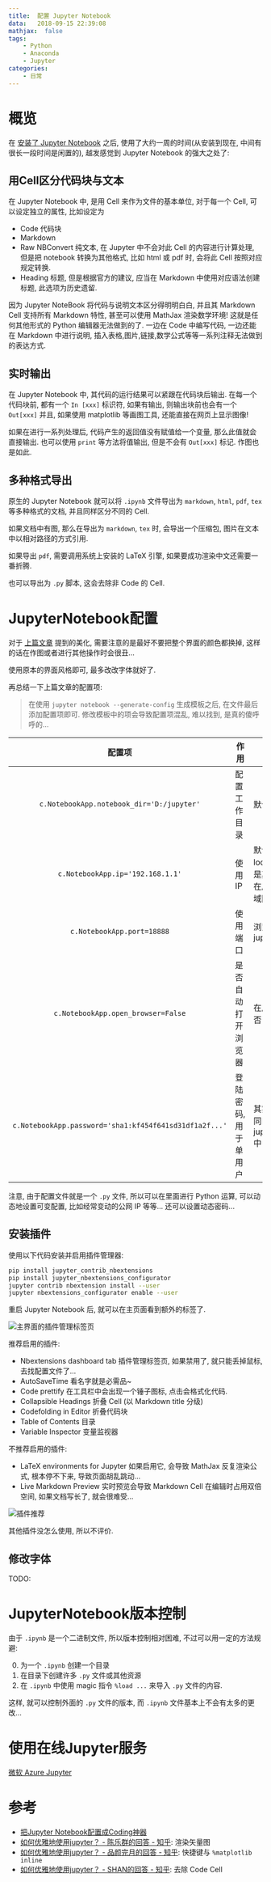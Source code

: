 ```yaml
---
title:  配置 Jupyter Notebook
data:   2018-09-15 22:39:08
mathjax:  false
tags:
    - Python
    - Anaconda
    - Jupyter
categories:
    - 日常
---
```


# 概览

在 [安装了 Jupyter Notebook](/2018/08/Windows安装Jupyter/) 之后, 使用了大约一周的时间(从安装到现在, 中间有很长一段时间是闲置的), 越发感觉到 Jupyter Notebook 的强大之处了:

## 用Cell区分代码块与文本

在 Jupyter Notebook 中, 是用 Cell 来作为文件的基本单位, 对于每一个 Cell, 可以设定独立的属性, 比如设定为

- Code          代码块
- Markdown
- Raw NBConvert 纯文本, 在 Jupyter 中不会对此 Cell 的内容进行计算处理, 但是把 notebook 转换为其他格式, 比如 html 或 pdf 时, 会将此 Cell 按照对应规定转换.
- Heading       标题, 但是根据官方的建议, 应当在 Markdown 中使用对应语法创建标题, 此选项为历史遗留.

因为 Jupyter NoteBook 将代码与说明文本区分得明明白白, 并且其 Markdown Cell 支持所有 Markdown 特性, 甚至可以使用 MathJax 渲染数学环境! 这就是任何其他形式的 Python 编辑器无法做到的了. 一边在 Code 中编写代码, 一边还能在 Markdown 中进行说明, 插入表格,图片,链接,数学公式等等一系列注释无法做到的表达方式.

## 实时输出

在 Jupyter Notebook 中, 其代码的运行结果可以紧跟在代码块后输出. 在每一个代码块前, 都有一个 `In [xxx]` 标识符, 如果有输出, 则输出块前也会有一个 `Out[xxx]` 并且, 如果使用 matplotlib 等画图工具, 还能直接在网页上显示图像!

如果在进行一系列处理后, 代码产生的返回值没有赋值给一个变量, 那么此值就会直接输出. 也可以使用 `print` 等方法将值输出, 但是不会有 `Out[xxx]` 标记. 作图也是如此.

## 多种格式导出

原生的 Jupyter Notebook 就可以将 `.ipynb` 文件导出为 `markdown`, `html`, `pdf`, `tex` 等多种格式的文档, 并且同样区分不同的 Cell.

如果文档中有图, 那么在导出为 `markdown`, `tex` 时, 会导出一个压缩包, 图片在文本中以相对路径的方式引用.

如果导出 `pdf`, 需要调用系统上安装的 LaTeX 引擎, 如果要成功渲染中文还需要一番折腾.

也可以导出为 `.py` 脚本, 这会去除非 Code 的 Cell.

# JupyterNotebook配置

对于 [上篇文章](2018/08/Windows%E5%AE%89%E8%A3%85Jupyter/#%E9%85%8D%E7%BD%AE-Jupyter-Notebook) 提到的美化, 需要注意的是最好不要把整个界面的颜色都换掉, 这样的话在作图或者进行其他操作时会很丑...

使用原本的界面风格即可, 最多改改字体就好了.

再总结一下上篇文章的配置项:

> 在使用 `jupyter notebook --generate-config` 生成模板之后, 在文件最后添加配置项即可. 修改模板中的项会导致配置项混乱, 难以找到, 是真的傻呼呼的...

|配置项|作用|备注|
|:----:|----|----|
|`c.NotebookApp.notebook_dir='D:/jupyter'`|配置工作目录|默认为启动jupyter的 cwd 路径|
|`c.NotebookApp.ip='192.168.1.1'`|使用IP|默认为本机 hosts 文件设置的 localhost, 一般为 127.0.0.1, 是其他机器无法访问的. 如果要在局域网中开放, 需要设置为局域网IP|
|`c.NotebookApp.port=18888`|使用端口|浏览器访问 ip:port 来使用 jupyter notebook|
|`c.NotebookApp.open_browser=False`|是否自动打开浏览器|在启动 jupyter notebook 时是否自动打开浏览器|
|`c.NotebookApp.password='sha1:kf454f641sd31df1a2f...'`|登陆密码, 用于单用户|其实最好将生成的密码存放在同目录的 jupyter_notebook_config.json 中|

注意, 由于配置文件就是一个 `.py` 文件, 所以可以在里面进行 Python 运算, 可以动态地设置可变配置, 比如经常变动的公网 IP 等等... 还可以设置动态密码...

## 安装插件

使用以下代码安装并启用插件管理器:

```sh
pip install jupyter_contrib_nbextensions
pip install jupyter_nbextensions_configurator
jupyter contrib nbextension install --user
jupyter nbextensions_configurator enable --user
```

重启 Jupyter Notebook 后, 就可以在主页面看到额外的标签了.

![主界面的插件管理标签页](https://raw.githubusercontent.com/zombie110year/imgstore/master/img/2018-09-15_23h44m39s484ms.png)

推荐启用的插件:

- Nbextensions dashboard tab 插件管理标签页, 如果禁用了, 就只能丢掉鼠标, 去找配置文件了...
- AutoSaveTime  看名字就是必需品~
- Code prettify 在工具栏中会出现一个锤子图标, 点击会格式化代码.
- Collapsible Headings  折叠 Cell (以 Markdown title 分级)
- Codefolding in Editor 折叠代码块
- Table of Contents     目录
- Variable Inspector    变量监视器

不推荐启用的插件:

- LaTeX environments for Jupyter        如果启用它, 会导致 MathJax 反复渲染公式, 根本停不下来, 导致页面胡乱跳动...
- Live Markdown Preview         实时预览会导致 Markdown Cell 在编辑时占用双倍空间, 如果文档写长了, 就会很难受...

![插件推荐](https://raw.githubusercontent.com/zombie110year/imgstore/master/img/2018-09-15_23h59m41s731ms.png)

其他插件没怎么使用, 所以不评价.

## 修改字体

TODO:

# JupyterNotebook版本控制

由于 `.ipynb` 是一个二进制文件, 所以版本控制相对困难, 不过可以用一定的方法规避:

0. 为一个 `.ipynb` 创建一个目录
0. 在目录下创建许多 `.py` 文件或其他资源
0. 在 `.ipynb` 中使用 magic 指令 `%load ...` 来导入 `.py` 文件的内容.

这样, 就可以控制外面的 `.py` 文件的版本, 而 `.ipynb` 文件基本上不会有太多的更改...

# 使用在线Jupyter服务

[微软 Azure Jupyter](https://notebooks.azure.com/)

# 参考

- [把Jupyter Notebook配置成Coding神器](http://resuly.me/2017/11/03/jupyter-config-for-windows/)
- [如何优雅地使用jupyter？ - 陈乐群的回答 - 知乎](https://www.zhihu.com/question/59392251/answer/403124614): 渲染矢量图
- [如何优雅地使用jupyter？ - 品颜完月的回答 - 知乎](https://www.zhihu.com/question/59392251/answer/272305529): 快捷键与 `%matplotlib inline`
- [如何优雅地使用jupyter？ - SHAN的回答 - 知乎](https://www.zhihu.com/question/59392251/answer/177708041): 去除 Code Cell
